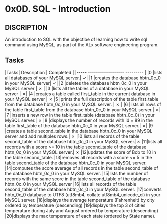 # 0x0D. SQL - Introduction

## DISCRIPTION
An introduction to SQL with the objectibe of learning how to write sql command using MySQL, as part of the ALx software engineering program.

## Tasks
|Tasks|      Description         | Completed |
|-----     ------------------      --------- |
|0 |lists all databases of your MySQL server.| &check;|
|1 |creates the database hbtn_0c_0 in your MySQL server| &check;|
|2 |deletes the database hbtn_0c_0 in your MySQL server | &cross; |
|3 |lists all the tables of a database in your MySQL server | &cross;|
|4 |creates a table called first_table in the current database in your MySQL server | &cross;
|5 |prints the full description of the table first_table from the database hbtn_0c_0 in your MySQL server. | &cross; |
|6 |lists all rows of the table first_table from the database hbtn_0c_0 in your MySQL server.| &cross;|
|7 |inserts a new row in the table first_table (database hbtn_0c_0) in your MySQL server.| &cross;
|8 |displays the number of records with id = 89 in the table first_table of the database hbtn_0c_0 in your MySQL server.| &cross;|
|9 |creates a table second_table in the database hbtn_0c_0 in your MySQL server and add multiples rows.| &cross;
|10|lists all records of the table second_table of the database hbtn_0c_0 in your MySQL server.|&cross;
|11|lists all records with a score >= 10 in the table second_table of the database hbtn_0c_0 in your MySQL server.| &cross;
|12|updates the score of Bob to 10 in the table second_table. 
|13|removes all records with a score <= 5 in the table second_table of the database hbtn_0c_0 in your MySQL server.
|14|computes the score average of all records in the table second_table of the database hbtn_0c_0 in your MySQL server.
|15|lists the number of records with the same score in the table second_table of the database hbtn_0c_0 in your MySQL server
|16|lists all records of the table second_table of the database hbtn_0c_0 in your MySQL server.
|17|converts hbtn_0c_0 database to UTF8 (utf8mb4, collate utf8mb4_unicode_ci) in your MySQL server.
|18|displays the average temperature (Fahrenheit) by city ordered by temperature (descending)
|19|displays the top 3 of cities temperature during July and August ordered by temperature (descending)
|20|displays the max temperature of each state (ordered by State name).
